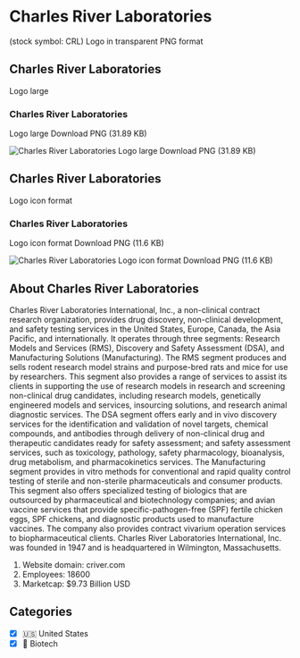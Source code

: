 # Charles River Laboratories
 (stock symbol: CRL) Logo in transparent PNG format

## Charles River Laboratories
 Logo large

### Charles River Laboratories
 Logo large Download PNG (31.89 KB)

![Charles River Laboratories
 Logo large Download PNG (31.89 KB)](/img/orig/CRL_BIG-fb643d6b.png)

## Charles River Laboratories
 Logo icon format

### Charles River Laboratories
 Logo icon format Download PNG (11.6 KB)

![Charles River Laboratories
 Logo icon format Download PNG (11.6 KB)](/img/orig/CRL-187bf0d4.png)

## About Charles River Laboratories


Charles River Laboratories International, Inc., a non-clinical contract research organization, provides drug discovery, non-clinical development, and safety testing services in the United States, Europe, Canada, the Asia Pacific, and internationally. It operates through three segments: Research Models and Services (RMS), Discovery and Safety Assessment (DSA), and Manufacturing Solutions (Manufacturing). The RMS segment produces and sells rodent research model strains and purpose-bred rats and mice for use by researchers. This segment also provides a range of services to assist its clients in supporting the use of research models in research and screening non-clinical drug candidates, including research models, genetically engineered models and services, insourcing solutions, and research animal diagnostic services. The DSA segment offers early and in vivo discovery services for the identification and validation of novel targets, chemical compounds, and antibodies through delivery of non-clinical drug and therapeutic candidates ready for safety assessment; and safety assessment services, such as toxicology, pathology, safety pharmacology, bioanalysis, drug metabolism, and pharmacokinetics services. The Manufacturing segment provides in vitro methods for conventional and rapid quality control testing of sterile and non-sterile pharmaceuticals and consumer products. This segment also offers specialized testing of biologics that are outsourced by pharmaceutical and biotechnology companies; and avian vaccine services that provide specific-pathogen-free (SPF) fertile chicken eggs, SPF chickens, and diagnostic products used to manufacture vaccines. The company also provides contract vivarium operation services to biopharmaceutical clients. Charles River Laboratories International, Inc. was founded in 1947 and is headquartered in Wilmington, Massachusetts.

1. Website domain: criver.com
2. Employees: 18600
3. Marketcap: $9.73 Billion USD


## Categories
- [x] 🇺🇸 United States
- [x] 🧬 Biotech

